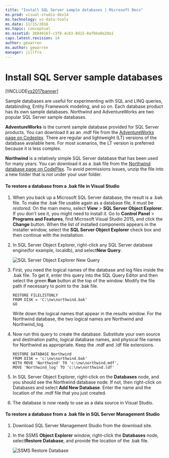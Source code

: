 ```yaml
---
title: "Install SQL Server sample databases | Microsoft Docs"
ms.prod: visual-studio-dev14
ms.technology: vs-data-tools
ms.date: 11/15/2016
ms.topic: conceptual
ms.assetid: 38840167-c3f8-4cb3-8d15-8af04a0a20a1
caps.latest.revision: 14
author: gewarren
ms.author: gewarren
manager: jillfra
---
```

# Install SQL Server sample databases
[!INCLUDE[vs2017banner](../includes/vs2017banner.md)]

Sample databases are useful for experimenting with SQL and LINQ queries, databinding,  Entity Framework modeling, and so on.  Each database product has its own sample databases. Northwind and AdventureWorks are two popular SQL Server sample databases.  
  
 **AdventureWorks** is the current sample database provided for SQL Server products. You can download it as an .mdf file from the [AdventureWorks page on Codeplex](http://msftdbprodsamples.codeplex.com/). There are regular and lightweight (LT) versions of the database available here. For most scenarios, the LT version is preferred because it is less complex.  
  
 **Northwind** is a relatively simple SQL Server database that has been used for many years. You can download it as a .bak file from the [Northwind database page on CodePlex](https://northwinddatabase.codeplex.com/). To avoid permissions issues, unzip the file into a new folder that is not under your user folder.  
  
#### To restore a database from a .bak file in Visual Studio  
  
1. When you back up a Microsoft SQL Server database, the result is a .bak file. To make the .bak file usable again as a database file, it must be *restored*. On the main menu, select **View** > **SQL Server Object Explorer**. If you don't see it, you might need to install it. Go to **Control Panel** > **Programs and Features**, find Microsoft Visual Studio 2015, and click the **Change** button. When the list of installed components appears in the installer window, select the **SQL Server Object Explorer** check box and then continue with the installation.  
  
2. In SQL Server Object Explorer, right-click any SQL Server database engine(for example, localdb), and select**New Query**.  
  
     ![SQL Server Object Explorer New Query](../data-tools/media/raddata-sql-server-object-explorer-new-query.png "raddata SQL Server Object Explorer New Query")  
  
3. First, you need the logical names of the database and log files inside the .bak file. To get it, enter this query into the SQL Query Editor and then select the green **Run** button at the top of the window. Modify the file path if necessary to point to the .bak file.  
  
    ```  
    RESTORE FILELISTONLY  
    FROM DISK = 'C:\nw\northwind.bak'  
    GO  
    ```  
  
     Write down the logical names that appear in the results window.  For the Northwind database, the two logical names are Northwind and Northwind_log.  
  
4. Now run this query to create the database. Substitute your own source and destination paths, logical database names, and physical file names for Northwind as appropriate. Keep the .mdf and .ldf file extensions.  
  
    ```  
    RESTORE DATABASE Northwind  
    FROM DISK = 'c:\nw\northwind.bak'  
    WITH MOVE 'Northwind' TO 'c:\nw\northwind.mdf',  
    MOVE 'Northwind_log' TO 'c:\nw\northwind.ldf'  
    ```  
  
5. In SQL Server Object Explorer, right-click on the **Databases** node, and you should see the Northwind database node. If not, then right-click on Databases and select **Add New Database**. Enter the name and the location of the .mdf file that you just created.  
  
6. The database is now ready to use as a data source in Visual Studio.  
  
#### To restore a database from a .bak file in SQL Server Management Studio  
  
1. Download SQL Server Management Studio from the download site.  
  
2. In the SSMS **Object Explorer** window, right-click the **Databases** node, select**Restore Database**, and provide the location of the .bak file.  
  
     ![SSMS Restore Database](../data-tools/media/raddata-ssms-restore-database.png "raddata SSMS Restore Database")
